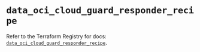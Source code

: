 # `data_oci_cloud_guard_responder_recipe`

Refer to the Terraform Registry for docs: [`data_oci_cloud_guard_responder_recipe`](https://registry.terraform.io/providers/oracle/oci/6.18.0/docs/data-sources/cloud_guard_responder_recipe).
